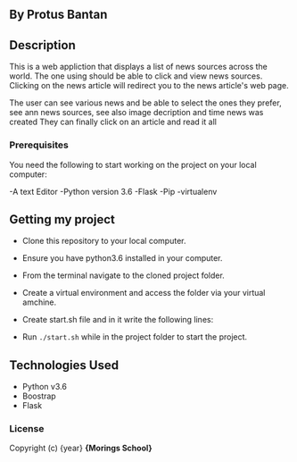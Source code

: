 

## By Protus Bantan

## Description

This is a web appliction that displays a list of news sources across the world. The one using should be able to click  and view news sources. Clicking on the news article will  redirect you to the news article's web page.

The user can see various news and be able to select the ones they prefer, see ann news sources, see also image decription and time news was created
They can finally click on an article and read it all



### Prerequisites

You need the following to start working on the project on your local computer:

-A text  Editor
-Python version 3.6
-Flask
-Pip
-virtualenv


## Getting my project

* Clone this repository to your local computer.
* Ensure you have python3.6 installed in your computer.
* From the terminal navigate to the cloned project folder.
* Create a virtual environment and access the folder via your virtual amchine.
* Create start.sh file and in it write the following lines:

* Run ``` ./start.sh ``` while in the project folder to start the project.


## Technologies Used

* Python v3.6
* Boostrap
* Flask

### License
Copyright (c) {year} **{Morings School}**
  
